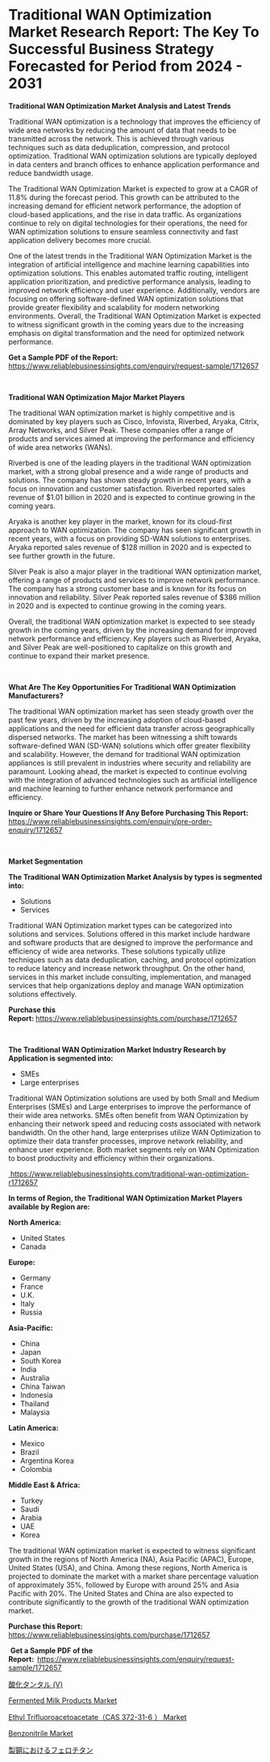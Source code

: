<p><h1>Traditional WAN Optimization Market Research Report: The Key To Successful Business Strategy Forecasted for Period from 2024 - 2031</h1></p><p><strong>Traditional WAN Optimization Market Analysis and Latest Trends</strong></p>
<p><p>Traditional WAN optimization is a technology that improves the efficiency of wide area networks by reducing the amount of data that needs to be transmitted across the network. This is achieved through various techniques such as data deduplication, compression, and protocol optimization. Traditional WAN optimization solutions are typically deployed in data centers and branch offices to enhance application performance and reduce bandwidth usage.</p><p>The Traditional WAN Optimization Market is expected to grow at a CAGR of 11.8% during the forecast period. This growth can be attributed to the increasing demand for efficient network performance, the adoption of cloud-based applications, and the rise in data traffic. As organizations continue to rely on digital technologies for their operations, the need for WAN optimization solutions to ensure seamless connectivity and fast application delivery becomes more crucial.</p><p>One of the latest trends in the Traditional WAN Optimization Market is the integration of artificial intelligence and machine learning capabilities into optimization solutions. This enables automated traffic routing, intelligent application prioritization, and predictive performance analysis, leading to improved network efficiency and user experience. Additionally, vendors are focusing on offering software-defined WAN optimization solutions that provide greater flexibility and scalability for modern networking environments. Overall, the Traditional WAN Optimization Market is expected to witness significant growth in the coming years due to the increasing emphasis on digital transformation and the need for optimized network performance.</p></p>
<p><strong>Get a Sample PDF of the Report:&nbsp;</strong> <a href="https://www.reliablebusinessinsights.com/enquiry/request-sample/1712657">https://www.reliablebusinessinsights.com/enquiry/request-sample/1712657</a></p>
<p>&nbsp;</p>
<p><strong>Traditional WAN Optimization Major Market Players</strong></p>
<p><p>The traditional WAN optimization market is highly competitive and is dominated by key players such as Cisco, Infovista, Riverbed, Aryaka, Citrix, Array Networks, and Silver Peak. These companies offer a range of products and services aimed at improving the performance and efficiency of wide area networks (WANs).</p><p>Riverbed is one of the leading players in the traditional WAN optimization market, with a strong global presence and a wide range of products and solutions. The company has shown steady growth in recent years, with a focus on innovation and customer satisfaction. Riverbed reported sales revenue of $1.01 billion in 2020 and is expected to continue growing in the coming years.</p><p>Aryaka is another key player in the market, known for its cloud-first approach to WAN optimization. The company has seen significant growth in recent years, with a focus on providing SD-WAN solutions to enterprises. Aryaka reported sales revenue of $128 million in 2020 and is expected to see further growth in the future.</p><p>Silver Peak is also a major player in the traditional WAN optimization market, offering a range of products and services to improve network performance. The company has a strong customer base and is known for its focus on innovation and reliability. Silver Peak reported sales revenue of $386 million in 2020 and is expected to continue growing in the coming years.</p><p>Overall, the traditional WAN optimization market is expected to see steady growth in the coming years, driven by the increasing demand for improved network performance and efficiency. Key players such as Riverbed, Aryaka, and Silver Peak are well-positioned to capitalize on this growth and continue to expand their market presence.</p></p>
<p>&nbsp;</p>
<p><strong>What Are The Key Opportunities For Traditional WAN Optimization Manufacturers?</strong></p>
<p><p>The traditional WAN optimization market has seen steady growth over the past few years, driven by the increasing adoption of cloud-based applications and the need for efficient data transfer across geographically dispersed networks. The market has been witnessing a shift towards software-defined WAN (SD-WAN) solutions which offer greater flexibility and scalability. However, the demand for traditional WAN optimization appliances is still prevalent in industries where security and reliability are paramount. Looking ahead, the market is expected to continue evolving with the integration of advanced technologies such as artificial intelligence and machine learning to further enhance network performance and efficiency.</p></p>
<p><strong>Inquire or Share Your Questions If Any Before Purchasing This Report:</strong> <a href="https://www.reliablebusinessinsights.com/enquiry/pre-order-enquiry/1712657">https://www.reliablebusinessinsights.com/enquiry/pre-order-enquiry/1712657</a></p>
<p>&nbsp;</p>
<p><strong>Market Segmentation</strong></p>
<p><strong>The Traditional WAN Optimization Market Analysis by types is segmented into:</strong></p>
<p><ul><li>Solutions</li><li>Services</li></ul></p>
<p><p>Traditional WAN Optimization market types can be categorized into solutions and services. Solutions offered in this market include hardware and software products that are designed to improve the performance and efficiency of wide area networks. These solutions typically utilize techniques such as data deduplication, caching, and protocol optimization to reduce latency and increase network throughput. On the other hand, services in this market include consulting, implementation, and managed services that help organizations deploy and manage WAN optimization solutions effectively.</p></p>
<p><strong>Purchase this Report:&nbsp;</strong><a href="https://www.reliablebusinessinsights.com/purchase/1712657">https://www.reliablebusinessinsights.com/purchase/1712657</a></p>
<p>&nbsp;</p>
<p><strong>The Traditional WAN Optimization Market Industry Research by Application is segmented into:</strong></p>
<p><ul><li>SMEs</li><li>Large enterprises</li></ul></p>
<p><p>Traditional WAN Optimization solutions are used by both Small and Medium Enterprises (SMEs) and Large enterprises to improve the performance of their wide area networks. SMEs often benefit from WAN Optimization by enhancing their network speed and reducing costs associated with network bandwidth. On the other hand, large enterprises utilize WAN Optimization to optimize their data transfer processes, improve network reliability, and enhance user experience. Both market segments rely on WAN Optimization to boost productivity and efficiency within their organizations.</p></p>
<p><a href="https://www.reliablebusinessinsights.com/traditional-wan-optimization-r1712657">&nbsp;https://www.reliablebusinessinsights.com/traditional-wan-optimization-r1712657</a></p>
<p><strong>In terms of Region, the Traditional WAN Optimization Market Players available by Region are:</strong></p>
<p>
    <p> <strong> North America: </strong>
        <ul>
            <li>United States</li>
            <li>Canada</li>
        </ul>
        </p> 
    <p> <strong> Europe: </strong>
        <ul>
            <li>Germany</li>
            <li>France</li>
            <li>U.K.</li>
            <li>Italy</li>
            <li>Russia</li>
        </ul>
        </p> 
    <p> <strong> Asia-Pacific: </strong>
        <ul>
            <li>China</li>
            <li>Japan</li>
            <li>South Korea</li>
            <li>India</li>
            <li>Australia</li>
            <li>China Taiwan</li>
            <li>Indonesia</li>
            <li>Thailand</li>
            <li>Malaysia</li>
        </ul>
        </p> 
    <p> <strong> Latin America: </strong>
        <ul>
            <li>Mexico</li>
            <li>Brazil</li>
            <li>Argentina Korea</li>
            <li>Colombia</li>
        </ul>
        </p> 
    <p> <strong> Middle East & Africa: </strong>
        <ul>
            <li>Turkey</li>
            <li>Saudi</li>
            <li>Arabia</li>
            <li>UAE</li>
            <li>Korea</li>
        </ul>
    </p>
    </p>
<p><p>The traditional WAN optimization market is expected to witness significant growth in the regions of North America (NA), Asia Pacific (APAC), Europe, United States (USA), and China. Among these regions, North America is projected to dominate the market with a market share percentage valuation of approximately 35%, followed by Europe with around 25% and Asia Pacific with 20%. The United States and China are also expected to contribute significantly to the growth of the traditional WAN optimization market.</p></p>
<p><strong>Purchase this Report: </strong><a href="https://www.reliablebusinessinsights.com/purchase/1712657">https://www.reliablebusinessinsights.com/purchase/1712657</a></p>
<p>&nbsp;<strong>Get a Sample PDF of the Report:&nbsp;&nbsp;</strong><a href="https://www.reliablebusinessinsights.com/enquiry/request-sample/1712657">https://www.reliablebusinessinsights.com/enquiry/request-sample/1712657</a></p>
<p><strong></strong></p>
<p><p><a href="https://github.com/DwightHuels1/Market-Research-Report-List-1/blob/main/7699637112519.md">酸化タンタル (V)</a></p><p><a href="https://issuu.com/reportprime-2/docs/fermented-milk-products-market-size-2030.pptx">Fermented Milk Products Market</a></p><p><a href="https://github.com/LaceyZemlak1/Market-Research-Report-List-1/blob/main/ethyl-trifluoroacetoacetatecas-372-31-6-market.md">Ethyl Trifluoroacetoacetate（CAS 372-31-6 ） Market</a></p><p><a href="https://github.com/MyrtisWest1/Market-Research-Report-List-1/blob/main/benzonitrile-market.md">Benzonitrile Market</a></p><p><a href="https://github.com/tanyaali3/Market-Research-Report-List-1/blob/main/2490011112518.md">製鋼におけるフェロチタン</a></p></p>